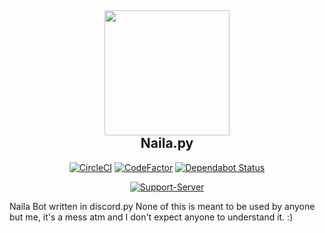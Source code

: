 <div align="center">

<img src="https://cdn.discordapp.com/avatars/337481187419226113/d25e291017c57ae198fcd175b2ad552f.png?size=256" height=200></img>\
Naila.py
-----------------
[![CircleCI](https://circleci.com/gh/NailaBot/Naila.py.svg?style=svg)](https://circleci.com/gh/NailaBot/Naila.py)
[![CodeFactor](https://www.codefactor.io/repository/github/nailabot/naila.py/badge)](https://www.codefactor.io/repository/github/nailabot/naila.py)
[![Dependabot Status](https://api.dependabot.com/badges/status?host=github&repo=NailaBot/Naila.py)](https://dependabot.com)

[![Support-Server](https://discordapp.com/api/guilds/365260338851086346/widget.png?style=banner2)](https://discord.gg/the-den)

</div>

Naila Bot written in discord.py
None of this is meant to be used by anyone but me, it's a mess atm and I don't expect anyone to understand it. :)

